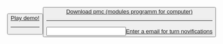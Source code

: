 <button>
  <a href="https://mrkliner.github.io/falling ball (alpha 2.0. Full alpha).exe">Play demo!
<hr>
<button>
  <a href="https://mrkliner.github.io/bbc.exe">Download pmc (modules programm for computer)
<hr>
<div>
  <input>Enter a email for turn novifications
</div>
